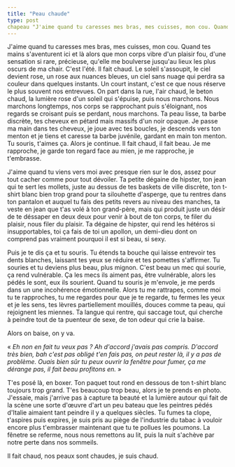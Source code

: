 ```yaml
---
title: "Peau chaude"
type: post
chapeau "J'aime quand tu caresses mes bras, mes cuisses, mon cou. Quand tes mains s'aventurent ici et là alors que mon corps vibre d'un plaisir fou, d'une sensation si rare, précieuse, qu'elle me boulverse jusqu'au lieux les plus oscurs de ma chair."
---
```


J'aime quand tu caresses mes bras, mes cuisses, mon cou. Quand tes mains s'aventurent ici et là alors que mon corps vibre d'un plaisir fou, d'une sensation si rare, précieuse, qu'elle me boulverse jusqu'au lieux les plus oscurs de ma chair. C'est l'été. Il fait chaud. Le soleil s'assoupit, le ciel devient rose, un rose aux nuances bleues, un ciel sans nuage qui perdra sa couleur dans quelques instants. Un court instant, c'est ce que nous réserve le plus souvent nos entrevues. On part dans la rue, l'air chaud, le beton chaud, la lumière rose d'un soleil qui s'épuise, puis nous marchons. Nous marchons longtemps, nos corps se rapprochant puis s'éloignant, nos regards se croisant puis se perdant, nous marchons. Ta peau lisse, ta barbe discrète, tes cheveux en pétard mais massifs d'un noir opaque. Je passe ma main dans tes cheveux, je joue avec tes boucles, je descends vers ton menton et je tiens et caresse ta barbe juvénile, gardant en main ton menton. Tu souris, t'aimes ça. Alors je continue. Il fait chaud, il fait beau. Je me rapproche, je garde ton regard face au mien, je me rapproche, je t'embrasse.

J'aime quand tu viens vers moi avec presque rien sur le dos, assez pour tout cacher comme pour tout dévoiler. Ta petite dégaine de hipster, ton jean qui te sert les mollets, juste au dessus de tes baskets de ville discrète, ton t-shirt blanc bien trop grand pour ta silouhette d'asperge, que tu rentres dans ton pantalon et auquel tu fais des petits revers au niveau des manches, ta veste en jean que t'as volé à ton grand-père, mais qui produit juste un désir de te déssaper en deux deux pour venir à bout de ton corps, te filer du plaisir, nous filer du plaisir. Ta dégaine de hipster, qui rend les hétéros si insupportables, toi ça fais de toi un apollon, un demi-dieu dont on comprend pas vraiment pourquoi il est si beau, si sexy.

Puis je te dis ça et tu souris. Tu étends ta bouche qui laisse entrevoir tes dents blanches, laissant tes yeux se réduire et tes pomettes s'affirmer. Tu souries et tu deviens plus beau, plus mignon. C'est beau un mec qui sourie, ça rend vulnérable. Ça les mecs ils aiment pas, être vulnérable, alors les pédés le sont, eux ils sourient. Quand tu souris je m'envole, je me perds dans un une incohérence émotionnelle. Alors tu me rattrapes, comme moi tu te rapproches, tu me regardes pour que je te regarde, tu fermes les yeux et je les sens, tes lèvres partiellement mouillés, douces comme ta peau, qui rejoignent les miennes. Ta langue qui rentre, qui saccage tout, qui cherche à peindre tout de ta puenteur de sexe, de ton odeur qui crie la baise.

Alors on baise, on y va.

« *Eh non en fait tu veux pas ? Ah d'accord j'avais pas compris. D'accord très bien, bah c'est pas obligé t'en fais pas, on peut rester là, il y a pas de problème. Ouais bien sûr tu peux ouvrir la fenêtre pour fumer, ça me dérange pas, il fait beau profitons en.* »

T'es posé là, en boxer. Ton paquet tout rond en dessous de ton t-shirt blanc toujours trop grand. T'es beaucoup trop beau, alors je te prends en photo. J'essaie, mais j'arrive pas à capture ta beauté et la lumière autour qui fait de la scène une sorte d'œuvre d'art un peu bateau que les peintres pédés d'Italie aimaient tant peindre il y a quelques siècles. Tu fumes ta clope, t'aspires puis expires, je suis pris au piège de l'industrie du tabac à vouloir encore plus t'embrasser maintenant que tu te pollues les poumons. La fênetre se referme, nous nous remettons au lit, puis la nuit s'achève par notre perte dans nos sommeils.

Il fait chaud, nos peaux sont chaudes, je suis chaud.

